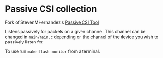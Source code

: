 # Passive CSI collection

Fork of StevenMHernandez's [Passive CSI Tool](https://github.com/StevenMHernandez/ESP32-CSI-Tool)

Listens passively for packets on a given channel. This channel can be changed in `main/main.c` depending on the channel of the device you wish to passively listen for.

To use run `make flash monitor` from a terminal.